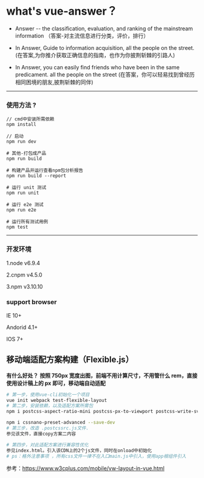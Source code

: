 # what's vue-answer？

* Answer -- the classification, evaluation, and ranking of the mainstream information
  （答案-对主流信息进行分类，评价，排行）

* In Answer, Guide to information acquisition, all the people on the street.
  (在答案,为你推介获取正确信息的指南，也作为你披荆斩棘的引路人)

* In Answer, you can easily find friends who have been in the same predicament. all the people on the street
  (在答案，你可以轻易找到曾经历相同困境的朋友,披荆斩棘的同伴)

---

### 使用方法 ?

    // cmd中安装所需依赖
    npm install

    // 启动
    npm run dev

    # 其他-打包成产品
    npm run build

    # 构建产品并运行查看npm包分析报告
    npm run build --report

    # 运行 unit 测试
    npm run unit

    # 运行 e2e 测试
    npm run e2e

    # 运行所有测试用例
    npm test

---

### 开发环境

1.node v6.9.4

2.cnpm v4.5.0

3.npm v3.10.10

### support browser

IE 10+

Andorid 4.1+

IOS 7+


## 移动端适配方案构建（Flexible.js）

**有什么好处？**
**按照 750px 宽度出图，前端不用计算尺寸，不用管什么 rem，直接使用设计稿上的 px 即可，移动端自动适配**

```bash
# 第一步，使用vue-cli初始化一个项目
vue init webpack test-flexible-layout
# 第二步，安装依赖，以及适配方案所需包
npm i postcss-aspect-ratio-mini postcss-px-to-viewport postcss-write-svg postcss-cssnext postcss-viewport-units cssnano --S

npm i cssnano-preset-advanced --save-dev
# 第三步，改造 .postcssrc.js文件.
参见该文件，直接copy方案二内容

# 第四步，对此适配方案进行兼容性优化
参见index.html。引入该CDN上的2个js文件，同时在onload中初始化
# ps：格外注意事项 ，所有css文件一律不在入口main.js中引入，使用app根组件引入
```

参考：https://www.w3cplus.com/mobile/vw-layout-in-vue.html
